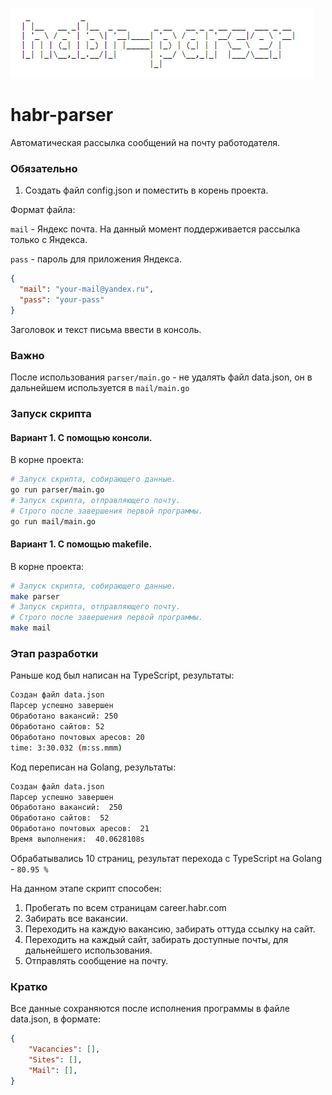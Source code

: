 ![logo](public/logo.png)

# habr-parser

Автоматическая рассылка сообщений на почту работодателя.

### Обязательно

1. Создать файл config.json и поместить в корень проекта.

Формат файла:

`mail` - Яндекс почта. На данный момент поддерживается рассылка только с Яндекса.

`pass` - пароль для приложения Яндекса.

```json
{
  "mail": "your-mail@yandex.ru",
  "pass": "your-pass"
}
```

Заголовок и текст письма ввести в консоль.

### Важно

После использования `parser/main.go` - не удалять файл data.json, он в дальнейшем используется в `mail/main.go`

### Запуск скрипта

#### Вариант 1. С помощью консоли.

В корне проекта:

```bash
# Запуск скрипта, собирающего данные.
go run parser/main.go
# Запуск скрипта, отправляющего почту.
# Строго после завершения первой программы.
go run mail/main.go
```

#### Вариант 1. C помощью makefile.

В корне проекта:

```bash
# Запуск скрипта, собирающего данные.
make parser
# Запуск скрипта, отправляющего почту.
# Строго после завершения первой программы.
make mail
```

### Этап разработки

Раньше код был написан на TypeScript, результаты:

```bash
Создан файл data.json
Парсер успешно завершен
Обработано вакансий: 250
Обработано сайтов: 52
Обработано почтовых аресов: 20
time: 3:30.032 (m:ss.mmm)
```

Код переписан на Golang, результаты:

```bash
Создан файл data.json
Парсер успешно завершен
Обработано вакансий:  250
Обработано сайтов:  52
Обработано почтовых аресов:  21
Время выполнения:  40.0628108s
```

Обрабатывались 10 страниц, результат перехода с TypeScript на Golang - `80.95
%`

На данном этапе скрипт способен:

1. Пробегать по всем страницам career.habr.com
2. Забирать все вакансии.
3. Переходить на каждую вакансию, забирать оттуда ссылку на сайт.
4. Переходить на каждый сайт, забирать доступные почты, для дальнейшего использования.
5. Отправлять сообщение на почту.

### Кратко

Все данные сохраняются после исполнения программы в файле data.json, в формате:

```json
{
    "Vacancies": [],
    "Sites": [],
    "Mail": [],
}
```
